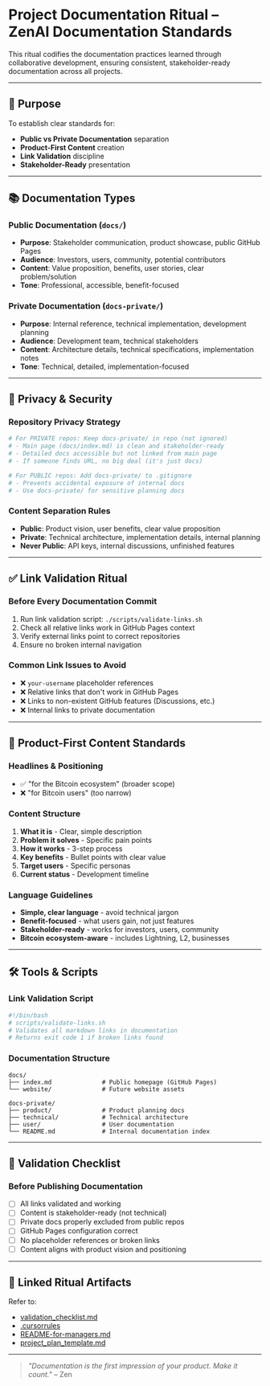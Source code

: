 # Project Documentation Ritual – ZenAI Documentation Standards

This ritual codifies the documentation practices learned through collaborative development, ensuring consistent, stakeholder-ready documentation across all projects.

---

## 🎯 Purpose

To establish clear standards for:
- **Public vs Private Documentation** separation
- **Product-First Content** creation
- **Link Validation** discipline
- **Stakeholder-Ready** presentation

---

## 📚 Documentation Types

### **Public Documentation** (`docs/`)
- **Purpose**: Stakeholder communication, product showcase, public GitHub Pages
- **Audience**: Investors, users, community, potential contributors
- **Content**: Value proposition, benefits, user stories, clear problem/solution
- **Tone**: Professional, accessible, benefit-focused

### **Private Documentation** (`docs-private/`)
- **Purpose**: Internal reference, technical implementation, development planning
- **Audience**: Development team, technical stakeholders
- **Content**: Architecture details, technical specifications, implementation notes
- **Tone**: Technical, detailed, implementation-focused

---

## 🔐 Privacy & Security

### **Repository Privacy Strategy**
```bash
# For PRIVATE repos: Keep docs-private/ in repo (not ignored)
# - Main page (docs/index.md) is clean and stakeholder-ready
# - Detailed docs accessible but not linked from main page
# - If someone finds URL, no big deal (it's just docs)

# For PUBLIC repos: Add docs-private/ to .gitignore
# - Prevents accidental exposure of internal docs
# - Use docs-private/ for sensitive planning docs
```

### **Content Separation Rules**
- **Public**: Product vision, user benefits, clear value proposition
- **Private**: Technical architecture, implementation details, internal planning
- **Never Public**: API keys, internal discussions, unfinished features

---

## ✅ Link Validation Ritual

### **Before Every Documentation Commit**
1. Run link validation script: `./scripts/validate-links.sh`
2. Check all relative links work in GitHub Pages context
3. Verify external links point to correct repositories
4. Ensure no broken internal navigation

### **Common Link Issues to Avoid**
- ❌ `your-username` placeholder references
- ❌ Relative links that don't work in GitHub Pages
- ❌ Links to non-existent GitHub features (Discussions, etc.)
- ❌ Internal links to private documentation

---

## 🎨 Product-First Content Standards

### **Headlines & Positioning**
- ✅ "for the Bitcoin ecosystem" (broader scope)
- ❌ "for Bitcoin users" (too narrow)

### **Content Structure**
1. **What it is** - Clear, simple description
2. **Problem it solves** - Specific pain points
3. **How it works** - 3-step process
4. **Key benefits** - Bullet points with clear value
5. **Target users** - Specific personas
6. **Current status** - Development timeline

### **Language Guidelines**
- **Simple, clear language** - avoid technical jargon
- **Benefit-focused** - what users gain, not just features
- **Stakeholder-ready** - works for investors, users, community
- **Bitcoin ecosystem-aware** - includes Lightning, L2, businesses

---

## 🛠️ Tools & Scripts

### **Link Validation Script**
```bash
#!/bin/bash
# scripts/validate-links.sh
# Validates all markdown links in documentation
# Returns exit code 1 if broken links found
```

### **Documentation Structure**
```
docs/
├── index.md              # Public homepage (GitHub Pages)
└── website/              # Future website assets

docs-private/
├── product/              # Product planning docs
├── technical/            # Technical architecture
├── user/                 # User documentation
└── README.md             # Internal documentation index
```

---

## 🔄 Validation Checklist

### **Before Publishing Documentation**
- [ ] All links validated and working
- [ ] Content is stakeholder-ready (not technical)
- [ ] Private docs properly excluded from public repos
- [ ] GitHub Pages configuration correct
- [ ] No placeholder references or broken links
- [ ] Content aligns with product vision and positioning

---

## 🧩 Linked Ritual Artifacts

Refer to:
- [validation_checklist.md](validation_checklist.md)
- [.cursorrules](.cursorrules)
- [README-for-managers.md](README-for-managers.md)
- [project_plan_template.md](project_plan_template.md)

---

> _"Documentation is the first impression of your product. Make it count."_ – Zen 